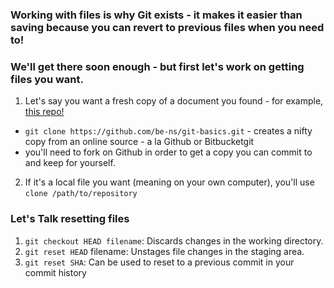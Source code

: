 ### Working with files is why Git exists - it makes it easier than saving because you can revert to previous files when you need to!

### We'll get there soon enough - but first let's work on __getting__ files you want. 

1. Let's say you want a fresh copy of a document you found - for example, [this repo!](https://github.com/be-ns/git-basics.git)
 * `git clone https://github.com/be-ns/git-basics.git` - creates a nifty copy from an online source - a la Github or Bitbucketgit  
 * you'll need to fork on Github in order to get a copy you can commit to and keep for yourself. 
2. If it's a local file you want (meaning on your own computer), you'll use `clone /path/to/repository`  
### Let's Talk resetting files 
1. `git checkout HEAD filename`: Discards changes in the working directory.
2. `git reset HEAD` filename: Unstages file changes in the staging area.
3. `git reset SHA`: Can be used to reset to a previous commit in your commit history
